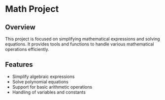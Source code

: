 # Math Project

## Overview
This project is focused on simplifying mathematical expressions and solving equations. It provides tools and functions to handle various mathematical operations efficiently.

## Features
- Simplify algebraic expressions
- Solve polynomial equations
- Support for basic arithmetic operations
- Handling of variables and constants